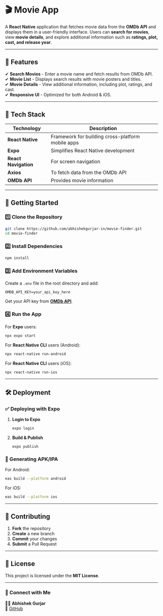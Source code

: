 # 🎬 Movie App  

A **React Native** application that fetches movie data from the **OMDb API** and displays them in a user-friendly interface. Users can **search for movies**, view **movie details**, and explore additional information such as **ratings, plot, cast, and release year**.  

---

## 🌟 Features  
✔ **Search Movies** - Enter a movie name and fetch results from OMDb API.  
✔ **Movie List** - Displays search results with movie posters and titles.  
✔ **Movie Details** - View additional information, including plot, ratings, and cast.  
✔ **Responsive UI** - Optimized for both Android & iOS.  

---

## 📌 Tech Stack  
| Technology | Description |
|------------|-------------|
| **React Native** | Framework for building cross-platform mobile apps |
| **Expo** | Simplifies React Native development |
| **React Navigation** | For screen navigation |
| **Axios** | To fetch data from the OMDb API |
| **OMDb API** | Provides movie information |


---

## 🚀 Getting Started  

### 1️⃣ Clone the Repository  
```bash
git clone https://github.com/abhishekgurjar-in/movie-finder.git
cd movie-finder
```

### 2️⃣ Install Dependencies  
```bash
npm install
```

### 3️⃣ Add Environment Variables  
Create a `.env` file in the root directory and add:  
```
OMDB_API_KEY=your_api_key_here
```
Get your API key from **[OMDb API](https://www.omdbapi.com/)**.

### 4️⃣ Run the App  
For **Expo** users:  
```bash
npx expo start
```
For **React Native CLI** users (Android):  
```bash
npx react-native run-android
```
For **React Native CLI** users (iOS):  
```bash
npx react-native run-ios
```

---

## 🛠 Deployment  

### ✅ Deploying with **Expo**  
1. **Login to Expo**  
   ```bash
   expo login
   ```
2. **Build & Publish**  
   ```bash
   expo publish
   ```

### 📲 Generating APK/IPA  
For Android:  
```bash
eas build --platform android
```
For iOS:  
```bash
eas build --platform ios
```

---

## 🤝 Contributing  
1. **Fork** the repository  
2. **Create** a new branch  
3. **Commit** your changes  
4. **Submit** a Pull Request  

---

## 📜 License  
This project is licensed under the **MIT License**.  

---

### 🔗 Connect with Me  
👨‍💻 **Abhishek Gurjar**  
📌 [GitHub](https://github.com/abhishekgurjar-in)  


